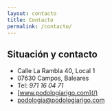 ```yaml
---
layout: contacto
title: Contacto
permalink: /contacto/
---
```


## Situación y contacto

* Calle La Rambla 40, Local 1
* 07630 Campos, Baleares
* Tel: *971 16 04 71*
* [www.podologiarigo.com](/)
* [podologia@podologiarigo.com](mailto:podologia@podologiarigo.com)
  
